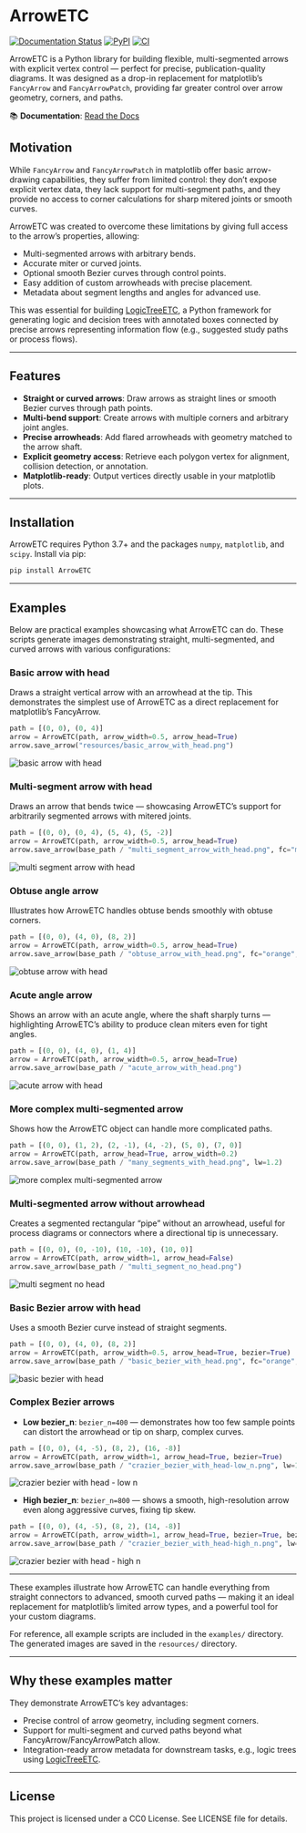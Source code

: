 # ArrowETC

[![Documentation Status](https://readthedocs.org/projects/ArrowETC/badge/?version=latest)](https://arrowetc.readthedocs.io/en/latest/)
[![PyPI](https://img.shields.io/pypi/v/arrowetc.svg)](https://pypi.org/project/arrowetc/)
[![CI](https://github.com/carret1268/ArrowETC/actions/workflows/ci.yml/badge.svg)](https://github.com/carret1268/ArrowETC/actions/workflows/ci.yml)


ArrowETC is a Python library for building flexible, multi-segmented arrows with explicit vertex control — perfect for precise, publication-quality diagrams. It was designed as a drop-in replacement for matplotlib’s `FancyArrow` and `FancyArrowPatch`, providing far greater control over arrow geometry, corners, and paths.

📚 **Documentation**: [Read the Docs](https://yourprojectname.readthedocs.io/en/latest/)

## Motivation

While `FancyArrow` and `FancyArrowPatch` in matplotlib offer basic arrow-drawing capabilities, they suffer from limited control: they don’t expose explicit vertex data, they lack support for multi-segment paths, and they provide no access to corner calculations for sharp mitered joints or smooth curves.

ArrowETC was created to overcome these limitations by giving full access to the arrow’s properties, allowing:
- Multi-segmented arrows with arbitrary bends.
- Accurate miter or curved joints.
- Optional smooth Bezier curves through control points.
- Easy addition of custom arrowheads with precise placement.
- Metadata about segment lengths and angles for advanced use.

This was essential for building [LogicTreeETC](https://github.com/carret1268/LogicTreeETC), a Python framework for generating logic and decision trees with annotated boxes connected by precise arrows representing information flow (e.g., suggested study paths or process flows).

---

## Features

- **Straight or curved arrows**: Draw arrows as straight lines or smooth Bezier curves through path points.
- **Multi-bend support**: Create arrows with multiple corners and arbitrary joint angles.
- **Precise arrowheads**: Add flared arrowheads with geometry matched to the arrow shaft.
- **Explicit geometry access**: Retrieve each polygon vertex for alignment, collision detection, or annotation.
- **Matplotlib-ready**: Output vertices directly usable in your matplotlib plots.

---

## Installation

ArrowETC requires Python 3.7+ and the packages `numpy`, `matplotlib`, and `scipy`. Install via pip:
```bash
pip install ArrowETC
```

---

## Examples

Below are practical examples showcasing what ArrowETC can do. These scripts generate images demonstrating straight, multi-segmented, and curved arrows with various configurations:


### Basic arrow with head

Draws a straight vertical arrow with an arrowhead at the tip. This demonstrates the simplest use of ArrowETC as a direct replacement for matplotlib’s FancyArrow.

```python
path = [(0, 0), (0, 4)]
arrow = ArrowETC(path, arrow_width=0.5, arrow_head=True)
arrow.save_arrow("resources/basic_arrow_with_head.png")
```

![basic arrow with head](https://raw.githubusercontent.com/carret1268/ArrowETC/main/resources/basic_arrow_with_head.png)

### Multi-segment arrow with head

Draws an arrow that bends twice — showcasing ArrowETC’s support for arbitrarily segmented arrows with mitered joints.

```python
path = [(0, 0), (0, 4), (5, 4), (5, -2)]
arrow = ArrowETC(path, arrow_width=0.5, arrow_head=True)
arrow.save_arrow(base_path / "multi_segment_arrow_with_head.png", fc="magenta", lw=1)
```

![multi segment arrow with head](https://raw.githubusercontent.com/carret1268/ArrowETC/main/resources/multi_segment_arrow_with_head.png)

### Obtuse angle arrow

Illustrates how ArrowETC handles obtuse bends smoothly with obtuse corners.

```python
path = [(0, 0), (4, 0), (8, 2)]
arrow = ArrowETC(path, arrow_width=0.5, arrow_head=True)
arrow.save_arrow(base_path / "obtuse_arrow_with_head.png", fc="orange", ec="cyan", lw=1.2)
```

![obtuse arrow with head](https://raw.githubusercontent.com/carret1268/ArrowETC/main/resources/obtuse_arrow_with_head.png)

### Acute angle arrow

Shows an arrow with an acute angle, where the shaft sharply turns — highlighting ArrowETC’s ability to produce clean miters even for tight angles.

```python
path = [(0, 0), (4, 0), (1, 4)]
arrow = ArrowETC(path, arrow_width=0.5, arrow_head=True)
arrow.save_arrow(base_path / "acute_arrow_with_head.png")
```

![acute arrow with head](https://raw.githubusercontent.com/carret1268/ArrowETC/main/resources/acute_arrow_with_head.png)

### More complex multi-segmented arrow

Shows how the ArrowETC object can handle more complicated paths.

```python
path = [(0, 0), (1, 2), (2, -1), (4, -2), (5, 0), (7, 0)]
arrow = ArrowETC(path, arrow_head=True, arrow_width=0.2)
arrow.save_arrow(base_path / "many_segments_with_head.png", lw=1.2)
```

![more complex multi-segmented arrow](https://raw.githubusercontent.com/carret1268/ArrowETC/main/resources/many_segments_with_head.png)

### Multi-segmented arrow without arrowhead

Creates a segmented rectangular “pipe” without an arrowhead, useful for process diagrams or connectors where a directional tip is unnecessary.

```python
path = [(0, 0), (0, -10), (10, -10), (10, 0)]
arrow = ArrowETC(path, arrow_width=1, arrow_head=False)
arrow.save_arrow(base_path / "multi_segment_no_head.png")
```

![multi segment no head](https://raw.githubusercontent.com/carret1268/ArrowETC/main/resources/multi_segment_no_head.png)

### Basic Bezier arrow with head

Uses a smooth Bezier curve instead of straight segments.

```python
path = [(0, 0), (4, 0), (8, 2)]
arrow = ArrowETC(path, arrow_width=0.5, arrow_head=True, bezier=True)
arrow.save_arrow(base_path / "basic_bezier_with_head.png", fc="orange", ec="cyan", lw=1.2)
```

![basic bezier with head](https://raw.githubusercontent.com/carret1268/ArrowETC/main/resources/basic_bezier_with_head.png)

### Complex Bezier arrows

- **Low bezier_n**: `bezier_n=400` — demonstrates how too few sample points can distort the arrowhead or tip on sharp, complex curves.

```python
path = [(0, 0), (4, -5), (8, 2), (16, -8)]
arrow = ArrowETC(path, arrow_width=1, arrow_head=True, bezier=True)
arrow.save_arrow(base_path / "crazier_bezier_with_head-low_n.png", lw=1.2)
```

![crazier bezier with head - low n](https://raw.githubusercontent.com/carret1268/ArrowETC/main/resources/crazier_bezier_with_head-low_n.png)

- **High bezier_n**: `bezier_n=800` — shows a smooth, high-resolution arrow even along aggressive curves, fixing tip skew.

```python
path = [(0, 0), (4, -5), (8, 2), (14, -8)]
arrow = ArrowETC(path, arrow_width=1, arrow_head=True, bezier=True, bezier_n=800)
arrow.save_arrow(base_path / "crazier_bezier_with_head-high_n.png", lw=1.2)
```

![crazier bezier with head - high n](https://raw.githubusercontent.com/carret1268/ArrowETC/main/resources/crazier_bezier_with_head-high_n.png)

---

These examples illustrate how ArrowETC can handle everything from straight connectors to advanced, smooth curved paths — making it an ideal replacement for matplotlib’s limited arrow types, and a powerful tool for your custom diagrams.

For reference, all example scripts are included in the `examples/` directory. The generated images are saved in the `resources/` directory. 

---

## Why these examples matter

They demonstrate ArrowETC’s key advantages:
- Precise control of arrow geometry, including segment corners.
- Support for multi-segment and curved paths beyond what FancyArrow/FancyArrowPatch allow.
- Integration-ready arrow metadata for downstream tasks, e.g., logic trees using [LogicTreeETC](https://github.com/carret1268/LogicTreeETC).

---

## License

This project is licensed under a CC0 License. See LICENSE file for details.

